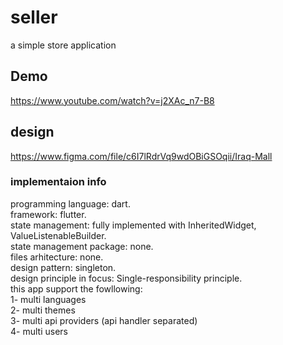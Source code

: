 # seller

a simple store application

## Demo
https://www.youtube.com/watch?v=j2XAc_n7-B8

## design

https://www.figma.com/file/c6I7lRdrVq9wdOBiGSOqii/Iraq-Mall

### implementaion info

programming language: dart.<br/>
framework: flutter.<br/>
state management: fully implemented with InheritedWidget, ValueListenableBuilder.<br/>
state management package: none.<br/>
files arhitecture: none.<br/>
design pattern: singleton.<br/>
design principle in focus:  Single-responsibility principle.<br/>
this app support the fowllowing:<br/>
  1- multi languages<br/>
  2- multi themes<br/>
  3- multi api providers (api handler separated)<br/>
  4- multi users<br/>

